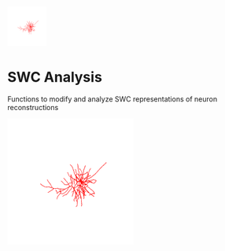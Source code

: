 # <img alt="SWC Analysis" src="swcAnimation.gif" height="80">

# SWC Analysis
Functions to modify and analyze SWC representations of neuron reconstructions

![Alt Text](swcAnimation.gif)
